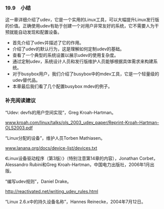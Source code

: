 ### 19.9　小结

这一章详细介绍了udev，它是一个实用的Linux工具，可以大幅提升Linux发行版的价值。正确使用udev有助于创建一个对用户非常友好的系统，它不需要人为干预就能自动发现和配置设备。

+ 首先介绍了udev并描述了它的作用。
+ 介绍了udev的默认行为，这是理解如何定制udev的基础。
+ 查看了一个典型的系统设置以展示udev的使用复杂度。
+ 通过定制udev，系统设计人员和发行版维护人员能够根据具体需求来构建系统。
+ 对于busybox用户，我们介绍了busybox中的mdev工具，它是一个轻量级的udev替代品。
+ 本章最后我们看了几个配置busybox mdev的例子。

### 补充阅读建议

“Udev: devfs的用户空间实现”，Greg Kroah-Hartman。

<a class="my_markdown" href="['http://www.kroah.com/linux/talks/ols_2003_udev_paper/Reprint-Kroah-Hartman-OLS2003.pdf']">www.kroah.com/linux/talks/ols_2003_udev_paper/Reprint-Kroah-Hartman-OLS2003.pdf</a>



“Linux分配的设备”，维护人员Torben Mathiasen。

<a class="my_markdown" href="['http://www.lanana.org/docs/device-list/devices.txt']">www.lanana.org/docs/device-list/devices.txt</a>



《Linux设备驱动程序（第3版）》（特别注意第14章的内容），Jonathan Corbet，Alessandro Rubini和Greg Kroah-Hartman，中国电力出版社，2006年1月出版。



“编写udev规则”，Daniel Drake。

http://reactivated.net/writing_udev_rules.html



“Linux 2.6.x中的持久设备名称”，Hannes Reinecke，2004年7月12日。



